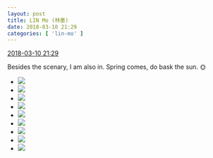 ```yaml
---
layout: post
title: LIN Mo (林墨)
date: 2018-03-10 21:29
categories: [ 'lin-mo' ]
---
```


<div class="weibo-info">
  <a href="https://weibo.com/6108312042/G6LLucXfn">2018-03-10 21:29</a>
</div>

Besides the scenary, I am also in. Spring comes, do bask the sun. 🌞

<!-- more -->

<ul class="weibo-pic-list-3">
  <li class="weibo-pic">
    <a href="//wx4.sinaimg.cn/mw690/006FnQZYly1fp81f4zdnaj30zr0nuwt3.jpg"><img src="//wx4.sinaimg.cn/thumb150/006FnQZYly1fp81f4zdnaj30zr0nuwt3.jpg"/></a>
  </li>
  <li class="weibo-pic">
    <a href="//wx2.sinaimg.cn/mw690/006FnQZYly1fp81f63gvlj310t0ojdv6.jpg"><img src="//wx2.sinaimg.cn/thumb150/006FnQZYly1fp81f63gvlj310t0ojdv6.jpg"/></a>
  </li>
  <li class="weibo-pic">
    <a href="//wx3.sinaimg.cn/mw690/006FnQZYly1fp81f6vgraj31290phqgw.jpg"><img src="//wx3.sinaimg.cn/thumb150/006FnQZYly1fp81f6vgraj31290phqgw.jpg"/></a>
  </li>
  <li class="weibo-pic">
    <a href="//wx3.sinaimg.cn/mw690/006FnQZYly1fp81f483spj31400qodz8.jpg"><img src="//wx3.sinaimg.cn/thumb150/006FnQZYly1fp81f483spj31400qodz8.jpg"/></a>
  </li>
  <li class="weibo-pic">
    <a href="//wx1.sinaimg.cn/mw690/006FnQZYly1fp81f7lmrxj31400qowry.jpg"><img src="//wx1.sinaimg.cn/thumb150/006FnQZYly1fp81f7lmrxj31400qowry.jpg"/></a>
  </li>
  <li class="weibo-pic">
    <a href="//wx3.sinaimg.cn/mw690/006FnQZYly1fp81f8vcjdj31400qodz8.jpg"><img src="//wx3.sinaimg.cn/thumb150/006FnQZYly1fp81f8vcjdj31400qodz8.jpg"/></a>
  </li>
  <li class="weibo-pic">
    <a href="//wx4.sinaimg.cn/mw690/006FnQZYly1fp81f9hvyhj30qo0zntcb.jpg"><img src="//wx4.sinaimg.cn/thumb150/006FnQZYly1fp81f9hvyhj30qo0zntcb.jpg"/></a>
  </li>
  <li class="weibo-pic">
    <a href="//wx1.sinaimg.cn/mw690/006FnQZYly1fp81f9xov1j30qo0znad9.jpg"><img src="//wx1.sinaimg.cn/thumb150/006FnQZYly1fp81f9xov1j30qo0znad9.jpg"/></a>
  </li>
  <li class="weibo-pic">
    <a href="//wx2.sinaimg.cn/mw690/006FnQZYly1fp81faeekzj30qo0znadk.jpg"><img src="//wx2.sinaimg.cn/thumb150/006FnQZYly1fp81faeekzj30qo0znadk.jpg"/></a>
  </li>
</ul>

